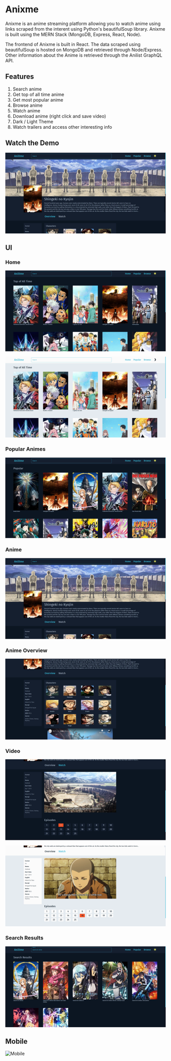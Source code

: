 # Anixme

Anixme is an anime streaming platform allowing you to watch anime using links scraped from the interent using Python's beautifulSoup library. Anixme is built using the MERN Stack (MongoDB, Express, React, Node).

The frontend of Anixme is built in React. The data scraped using beautifulSoup is hosted on MongoDB and retrieved through Node/Express. Other information about the Anime is retrieved through the Anilist GraphQL API.

## Features

1. Search anime
2. Get top of all time anime
3. Get most popular anime
4. Browse anime
5. Watch anime
6. Download anime (right click and save video)
7. Dark / Light Theme
8. Watch trailers and access other interesting info

## Watch the Demo

[![Video](screenshots/banner.png)](https://youtu.be/ANbUjLQMvzE "Anixme Demo")

## UI

### Home

![Home](screenshots/homeDark.png)

![Home Light](screenshots/homeLight.png)

### Popular Animes

![Popular Animes](screenshots/popular.png)

### Anime

![Anime Banner](screenshots/banner.png)

### Anime Overview

![Anime Overview](screenshots/overview.png)

### Video

![Video Dark](screenshots/videoDark.png)

![Video Light](screenshots/videoLight.png)

### Search Results

![Search Results](screenshots/searchResults.png)

## Mobile

![Mobile](screenshots/mobile.png)
